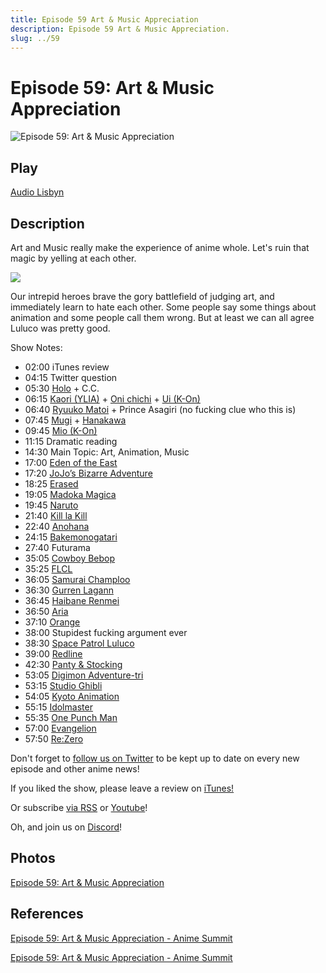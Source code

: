 ```yaml
---
title: Episode 59 Art & Music Appreciation
description: Episode 59 Art & Music Appreciation.
slug: ../59
---
```


# Episode 59: Art & Music Appreciation

![Episode 59: Art & Music Appreciation](https://i.imgur.com/At5kUCM.png)

## Play

[Audio Lisbyn](http://traffic.libsyn.com/ranime/final_59_mixdown.mp3)

## Description

Art and Music really make the experience of anime whole. Let's ruin that magic by yelling at each other.

[![](https://i.imgur.com/EPnQc1R.png)](http://traffic.libsyn.com/ranime/final_59_mixdown.mp3)

Our intrepid heroes brave the gory battlefield of judging art, and immediately learn to hate each other. Some people say some things about animation and some people call them wrong. But at least we can all agree Luluco was pretty good.

Show Notes:

*   02:00 iTunes review
*   04:15 Twitter question
*   05:30 [Holo](http://myanimelist.net/character/7373/Holo?q=holo) + C.C.
*   06:15 [Kaori (YLIA)](http://myanimelist.net/character/69411/Kaori_Miyazono?q=kaori) + [Oni chichi](http://myanimelist.net/anime/6893/Oni_Chichi?q=oni%20chi) + [Ui (K-On)](http://myanimelist.net/character/19571/Ui_Hirasawa)
*   06:40 [Ryuuko Matoi](http://myanimelist.net/character/83797/Ryuuko_Matoi?q=ryuuko%20ma) + Prince Asagiri (no fucking clue who this is)
*   07:45 [Mugi](http://myanimelist.net/character/19568/Tsumugi_Kotobuki?q=mugi) + [Hanakawa](http://myanimelist.net/character/22055/Tsubasa_Hanekawa)
*   09:45 [Mio (K-On)](http://myanimelist.net/character/19566/Mio_Akiyama?q=mio)
*   11:15 Dramatic reading
*   14:30 Main Topic: Art, Animation, Music
*   17:00 [Eden of the East](http://myanimelist.net/anime/5630/Higashi_no_Eden?q=eden%20of%20the%20east)
*   17:20 [JoJo’s Bizarre Adventure](http://myanimelist.net/anime/14719/JoJo_no_Kimyou_na_Bouken_TV?q=jojo)
*   18:25 [Erased](http://myanimelist.net/anime/31043/Boku_dake_ga_Inai_Machi?q=erased%20)
*   19:05 [Madoka Magica](http://myanimelist.net/anime/9756/Mahou_Shoujo_Madoka%E2%98%85Magica?q=madoka%20mag)
*   19:45 [Naruto](http://myanimelist.net/anime/20/Naruto?q=naruto)
*   21:40 [Kill la Kill](http://myanimelist.net/anime/18679/Kill_la_Kill?q=kill%20la%20kill)
*   22:40 [Anohana](http://myanimelist.net/anime/9989/Ano_Hi_Mita_Hana_no_Namae_wo_Bokutachi_wa_Mada_Shiranai?q=ano%20hana)
*   24:15 [Bakemonogatari](http://myanimelist.net/anime/5081/Bakemonogatari?q=bakemonogatari)
*   27:40 Futurama 
*   35:05 [Cowboy Bebop](http://myanimelist.net/anime/1/Cowboy_Bebop?q=cowboy%20bebop)
*   35:25 [FLCL](http://myanimelist.net/anime/227/FLCL?q=flcl)
*   36:05 [Samurai Champloo](http://myanimelist.net/anime/205/Samurai_Champloo?q=samurai%20ch)
*   36:30 [Gurren Lagann](http://myanimelist.net/anime/2001/Tengen_Toppa_Gurren_Lagann?q=gurren%20laga)
*   36:45 [Haibane Renmei](http://myanimelist.net/anime/387/Haibane_Renmei?q=haibane%20renmei)
*   36:50 [Aria](http://myanimelist.net/anime/477/Aria_The_Animation?q=aria%20)
*   37:10 [Orange](http://myanimelist.net/anime/32729/Orange?q=orange)
*   38:00 Stupidest fucking argument ever
*   38:30 [Space Patrol Luluco](http://myanimelist.net/anime/32681/Uchuu_Patrol_Luluco?q=luluco)
*   39:00 [Redline](http://myanimelist.net/anime/6675/Redline?q=redline)
*   42:30 [Panty & Stocking](http://myanimelist.net/anime/8795/Panty___Stocking_with_Garterbelt?q=panty%20and)
*   53:05 [Digimon Adventure-tri](http://myanimelist.net/anime/25687/Digimon_Adventure_tri_1__Saikai?q=digimon%20adventure%20tri)
*   53:15 [Studio Ghibli](https://en.wikipedia.org/wiki/Studio_Ghibli)
*   54:05 [Kyoto Animation](https://en.wikipedia.org/wiki/Kyoto_Animation)
*   55:15 [Idolmaster](http://myanimelist.net/anime/10278/The_iDOLMSTER?q=the%20idolmaster)
*   55:35 [One Punch Man](http://myanimelist.net/anime/30276/One_Punch_Man?q=one%20punch%20man)
*   57:00 [Evangelion](http://myanimelist.net/anime/30/Neon_Genesis_Evangelion?q=evangelion)
*   57:50 [Re:Zero](http://myanimelist.net/anime/31240/Re_Zero_kara_Hajimeru_Isekai_Seikatsu?q=rezero)

Don't forget to [follow us on Twitter](https://twitter.animesummit.net/) to be kept up to date on every new episode and other anime news!

If you liked the show, please leave a review on [iTunes!](http://itunes.animesummit.net/)

Or subscribe [via RSS](http://ranime.libsyn.com/rss) or [Youtube](http://yt.animesummit.net/)!

Oh, and join us on [Discord](http://discord.animesummit.net/)!

## Photos

[Episode 59: Art & Music Appreciation](https://i.imgur.com/At5kUCM.png)

## References

[Episode 59: Art & Music Appreciation - Anime Summit](https://web.archive.org/web/20161016110721/http://animesummit.net/episode-59-art-music-appreciation)

[Episode 59: Art & Music Appreciation - Anime Summit](http://animesummit.net/episode-59-art-music-appreciation)